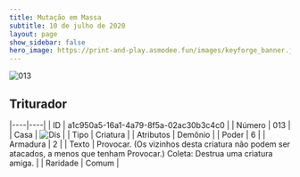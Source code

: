 ```yaml
---
title: Mutação em Massa
subtitle: 10 de julho de 2020
layout: page
show_sidebar: false
hero_image: https://print-and-play.asmodee.fun/images/keyforge_banner.jpg
---
```


![013](https://cdn.keyforgegame.com/media/card_front/pt/479_013_5QH4JX9R88P4_pt.png)

## Triturador

|----|----|
| ID | a1c950a5-16a1-4a79-8f5a-02ac30b3c4c0 |
| Número | 013 |
| Casa | ![Dis](https://archonarcana.com/images/thumb/e/e8/Dis.png/22px-Dis.png "Dis") |
| Tipo | Criatura |
| Atributos | Demônio |
| Poder | 6 |
| Armadura | 2 |
| Texto | Provocar. (Os vizinhos desta criatura não podem ser atacados, a menos que tenham Provocar.)  Coleta: Destrua uma criatura amiga. |
| Raridade | Comum |
